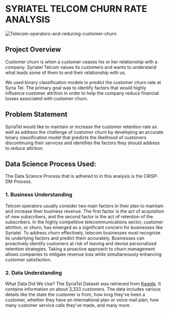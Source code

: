 # SYRIATEL TELCOM CHURN RATE ANALYSIS
![Telecom-operators-and-reducing-customer-churn](https://github.com/Weru-Stanley/Group-2-Phase-3---SyriaTel-Churn-Rate-Project/assets/128227310/0adf54d3-04c6-472b-9a54-e79d684e996b)

## Project Overview
Customer churn is when a customer ceases his or her relationship with a company. Syriatel Telcom values its customers and wants to understand what leads some of them to end their relationship with us.

We used binary classification models to predict the customer churn rate at Syria Tel. The primary goal was to identify factors that would highly influence customer attrition in order to help the company reduce financial losses associated with customer churn.

## Problem Statement 
SyriaTel would like to maintain or increase the customer retention rate as well as address the challenge of customer churn by developing an accurate binary classification model that predicts the likelihood of customers discontinuing their services and identifies the factors they should address to reduce attrition.

## Data Science Process Used:
The Data Science Process that is adhered to in this analysis is the CRISP-DM Process.

### 1. Business Understanding
Telcom operators usually consider two main factors in their plan to maintain and increase their business revenue. The first factor is the act of acquisition of new subscribers, and the second factor is the act of retention of the subscribers. In the highly competitive telecommunications sector, customer attrition, or churn, has emerged as a significant concern for businesses like Syriatel. To address churn effectively, telecom businesses must recognize its underlying factors and predict them accurately. Businesses can proactively identify customers at risk of leaving and devise personalized retention strategies. Taking a proactive approach to churn management allows companies to mitigate revenue loss while simultaneously enhancing customer satisfaction.


### 2. Data Understanding

What Data Did We Use?
The SyriaTel Dataset was retrieved from [Kaggle]([https://openai.com](https://www.kaggle.com/becksddf/churn-in-telecoms-dataset)). It contains information on about 3,333 customers. The data includes various details like the state the customer is from, how long they've been a customer, whether they have an international plan or voice mail plan, how many customer service calls they've made, and many more.





